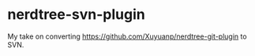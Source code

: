 nerdtree-svn-plugin
===================

My take on converting https://github.com/Xuyuanp/nerdtree-git-plugin to SVN.

